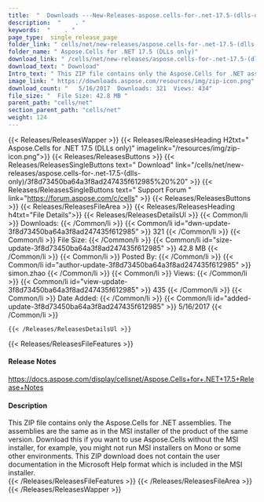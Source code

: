 ```yaml
---
title:  "  Downloads ---New-Releases-aspose.cells-for-.net-17.5-(dlls-only) . " 
description:  "    . " 
keywords:  "    . " 
page_type:  single_release_page
folder_link: " cells/net/new-releases/aspose.cells-for-.net-17.5-(dlls-only)/"
folder_name: " Aspose.Cells for .NET 17.5 (DLLs only)"
download_link: " /cells/net/new-releases/aspose.cells-for-.net-17.5-(dlls-only)/3f8d73450ba64a3f8ad247435f612985"
download_text: " Download"
Intro_text: " This ZIP file contains only the Aspose.Cells for .NET assemblies. The assemblies..."
image_link: " https://downloads.aspose.com/resources/img/zip-icon.png"
download_count: "   5/16/2017  Downloads: 321  Views: 434"
file_size: "  File Size: 42.8 MB "
parent_path: "cells/net"
section_parent_path: "cells/net"
weight: 124 
---
```


{{< Releases/ReleasesWapper >}}
  {{< Releases/ReleasesHeading H2txt=" Aspose.Cells for .NET 17.5 (DLLs only)" imagelink="/resources/img/zip-icon.png">}}
  {{< Releases/ReleasesButtons >}}
    {{< Releases/ReleasesSingleButtons text=" Download" link="/cells/net/new-releases/aspose.cells-for-.net-17.5-(dlls-only)/3f8d73450ba64a3f8ad247435f612985%20%20" >}}
    {{< Releases/ReleasesSingleButtons text=" Support Forum " link="https://forum.aspose.com/c/cells" >}}
  {{< Releases/ReleasesButtons >}}
  {{< Releases/ReleasesFileArea >}}
    {{< Releases/ReleasesHeading h4txt="File Details">}}
    {{< Releases/ReleasesDetailsUl >}}
            {{< Common/li  >}} Downloads: {{< /Common/li >}} 
      {{< Common/li id="dwn-update-3f8d73450ba64a3f8ad247435f612985" >}} 321 {{< /Common/li >}} 
      {{< Common/li  >}} File Size: {{< /Common/li >}} 
      {{< Common/li id="size-update-3f8d73450ba64a3f8ad247435f612985" >}} 42.8 MB {{< /Common/li >}} 
      {{< Common/li  >}} Posted By: {{< /Common/li >}} 
      {{< Common/li id="author-update-3f8d73450ba64a3f8ad247435f612985" >}} simon.zhao {{< /Common/li >}} 
      {{< Common/li  >}} Views: {{< /Common/li >}} 
      {{< Common/li id="view-update-3f8d73450ba64a3f8ad247435f612985" >}} 435 {{< /Common/li >}} 
      {{< Common/li  >}} Date Added: {{< /Common/li >}} 
      {{< Common/li id="added-update-3f8d73450ba64a3f8ad247435f612985" >}} 5/16/2017 {{< /Common/li >}} 

    {{< /Releases/ReleasesDetailsUl >}}

  {{< Releases/ReleasesFileFeatures >}}
      <h4>Release Notes</h4><div><a href="https://docs.aspose.com/display/cellsnet/Aspose.Cells+for+.NET+17.5+Release+Notes">https://docs.aspose.com/display/cellsnet/Aspose.Cells+for+.NET+17.5+Release+Notes</a></div><h4>Description</h4><div class="HTMLDescription">This ZIP file contains only the Aspose.Cells for .NET assemblies. The assemblies are the same as in the MSI installer of the product of the same version. Download this if you want to use Aspose.Cells without the MSI installer, for example, you might not run MSI installers on Mono or some other environments. This ZIP download does not contain the user documentation in the Microsoft Help format which is included in the MSI installer.</div>
  {{< /Releases/ReleasesFileFeatures >}}
 {{< /Releases/ReleasesFileArea >}}
{{< /Releases/ReleasesWapper >}}


